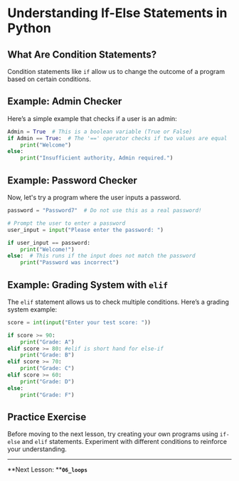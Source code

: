 # Understanding If-Else Statements in Python

## What Are Condition Statements?

Condition statements like `if` allow us to change the outcome of a program based on certain conditions.

## Example: Admin Checker

Here’s a simple example that checks if a user is an admin:

```python
Admin = True  # This is a boolean variable (True or False)
if Admin == True:  # The '==' operator checks if two values are equal
    print("Welcome")
else:
    print("Insufficient authority, Admin required.")
```

## Example: Password Checker

Now, let's try a program where the user inputs a password.

```python
password = "Password7"  # Do not use this as a real password!

# Prompt the user to enter a password
user_input = input("Please enter the password: ")

if user_input == password:
    print("Welcome!")
else:  # This runs if the input does not match the password
    print("Password was incorrect")
```

## Example: Grading System with `elif`

The `elif` statement allows us to check multiple conditions. Here’s a grading system example:

```python
score = int(input("Enter your test score: "))

if score >= 90:
    print("Grade: A")
elif score >= 80: #elif is short hand for else-if
    print("Grade: B")
elif score >= 70:
    print("Grade: C")
elif score >= 60:
    print("Grade: D")
else:
    print("Grade: F")
```

## Practice Exercise

Before moving to the next lesson, try creating your own programs using `if-else` and `elif` statements. Experiment with different conditions to reinforce your understanding.

---

\*\*Next Lesson: \*\***`06_loops`**
